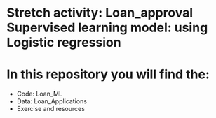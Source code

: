 # Stretch activity: Loan_approval Supervised learning model: using Logistic regression

# In this repository you will find the: 

- Code: Loan_ML
- Data: Loan_Applications
- Exercise and resources
